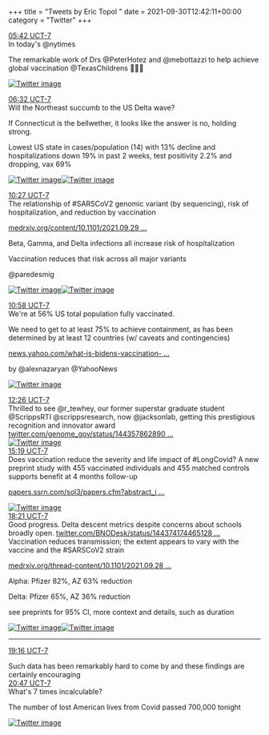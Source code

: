 +++
title = "Tweets by Eric Topol " 
date = 2021-09-30T12:42:11+00:00
category = "Twitter"
+++
<div class="tweet"> 
<div class="profile"> 
<a href="https://twitter.com/erictopol/status/1443556780592623622" target="_blank" rel="noreferer">05:42 UCT-7</a> 
</div> 
<div class="content"> 
In today's @nytimes 

The remarkable work of Drs @PeterHotez and @mebottazzi to help achieve global vaccination  @TexasChildrens 🙏👋👋 </div> 
<a href="/twitter/erictopol/images/FAiKO6qVcAQtM_4.jpg"  ><img src="/twitter/erictopol/images/FAiKO6qVcAQtM_4.jpg" alt="Twitter image" ></img></a></div> 
<div class="tweet"> 
<div class="profile"> 
<a href="https://twitter.com/erictopol/status/1443569357007642635" target="_blank" rel="noreferer">06:32 UCT-7</a> 
</div> 
<div class="content"> 
Will the Northeast succumb to the US Delta wave?

If Connecticut is the bellwether, it looks like the answer is no, holding strong.

Lowest US state in cases/population (14) with 13% decline and hospitalizations down 19% in past 2 weeks,  test positivity 2.2% and dropping, vax 69% </div> 
<a href="/twitter/erictopol/images/FAiWZTbVQAcS5gC.jpg"  ><img src="/twitter/erictopol/images/FAiWZTbVQAcS5gC.jpg" alt="Twitter image" ></img></a><a href="/twitter/erictopol/images/FAiWblDVIAsKlhq.jpg"  ><img src="/twitter/erictopol/images/FAiWblDVIAsKlhq.jpg" alt="Twitter image" ></img></a></div> 
<div class="tweet"> 
<div class="profile"> 
<a href="https://twitter.com/erictopol/status/1443628481946918912" target="_blank" rel="noreferer">10:27 UCT-7</a> 
</div> 
<div class="content"> 
The relationship of #SARSCoV2 genomic variant (by sequencing), risk of hospitalization, and reduction by vaccination

<a href="https://www.medrxiv.org/content/10.1101/2021.09.29.21264272v1" target="_blank" rel="noreferer">medrxiv.org/content/10.1101/2021.09.29 ...</a> 


Beta, Gamma, and Delta infections all increase risk of hospitalization

Vaccination reduces that risk across all major variants

@paredesmig </div> 
<a href="/twitter/erictopol/images/FAjMbFNUYAERykT.jpg"  ><img src="/twitter/erictopol/images/FAjMbFNUYAERykT.jpg" alt="Twitter image" ></img></a><a href="/twitter/erictopol/images/FAjI7V2VUAEhw6H.jpg"  ><img src="/twitter/erictopol/images/FAjI7V2VUAEhw6H.jpg" alt="Twitter image" ></img></a></div> 
<div class="tweet"> 
<div class="profile"> 
<a href="https://twitter.com/erictopol/status/1443636451850145794" target="_blank" rel="noreferer">10:58 UCT-7</a> 
</div> 
<div class="content"> 
We're at 56% US total population fully vaccinated.

We need to get to at least 75% to achieve containment, as has been determined by at least 12 countries (w/ caveats and contingencies)

<a href="https://news.yahoo.com/what-is-bidens-vaccination-target-194153503.html" target="_blank" rel="noreferer">news.yahoo.com/what-is-bidens-vaccination- ...</a> 


by @alexnazaryan @YahooNews </div> 
<a href="/twitter/erictopol/images/FAjTd2HUYAAy8eE.jpg"  ><img src="/twitter/erictopol/images/FAjTd2HUYAAy8eE.jpg" alt="Twitter image" ></img></a></div> 
<div class="tweet"> 
<div class="profile"> 
<a href="https://twitter.com/erictopol/status/1443658514719641613" target="_blank" rel="noreferer">12:26 UCT-7</a> 
</div> 
<div class="content"> 
Thrilled to see @r_tewhey, our former superstar graduate student @ScrippsRTI @scrippsresearch, now @jacksonlab, getting this prestigious recognition and innovator award  <a href="https://twitter.com/genome_gov/status/1443578628906704896" target="_blank" rel="noreferer">twitter.com/genome_gov/status/144357862890 ...</a> 
</div> 
<a href="/twitter/erictopol/images/FAjnmjEUUAAk4Qs.jpg"  ><img src="/twitter/erictopol/images/FAjnmjEUUAAk4Qs.jpg" alt="Twitter image" ></img></a></div> 
<div class="tweet"> 
<div class="profile"> 
<a href="https://twitter.com/erictopol/status/1443702187159285784" target="_blank" rel="noreferer">15:19 UCT-7</a> 
</div> 
<div class="content"> 
Does vaccination reduce the severity and life impact of #LongCovid?  A new preprint study with 455 vaccinated individuals and 455 matched controls supports benefit at 4 months follow-up

<a href="https://papers.ssrn.com/sol3/papers.cfm?abstract_id=3932953" target="_blank" rel="noreferer">papers.ssrn.com/sol3/papers.cfm?abstract_i ...</a> 
 </div> 
<a href="/twitter/erictopol/images/FAkPPAjVcBEHMBo.jpg"  ><img src="/twitter/erictopol/images/FAkPPAjVcBEHMBo.jpg" alt="Twitter image" ></img></a></div> 
<div class="tweet"> 
<div class="profile"> 
<a href="https://twitter.com/erictopol/status/1443747910756093953" target="_blank" rel="noreferer">18:21 UCT-7</a> 
</div> 
<div class="content"> 
Good progress. Delta descent metrics despite concerns about schools broadly open. <a href="https://twitter.com/BNODesk/status/1443741744651280384" target="_blank" rel="noreferer">twitter.com/BNODesk/status/144374174465128 ...</a> 
</div> 
</div> 
<div class="thread"> 
<div class="thread-content"> 
Vaccination reduces transmission; the extent appears to vary with the vaccine and the #SARSCoV2 strain

<a href="https://www.medrxiv.org/thread-content/10.1101/2021.09.28.21264260v1" target="_blank" rel="noreferer">medrxiv.org/thread-content/10.1101/2021.09.28 ...</a> 


Alpha: Pfizer 82%, AZ 63% reduction

Delta: Pfizer  65%, AZ 36% reduction

see preprints for 95% CI, more context and details, such as duration </div> 
<a href="/twitter/erictopol/images/FAi3KziUYAYP_WN.jpg"  ><img src="/twitter/erictopol/images/FAi3KziUYAYP_WN.jpg" alt="Twitter image" ></img></a><a href="/twitter/erictopol/images/FAi3aQCUUAoc8g8.jpg"  ><img src="/twitter/erictopol/images/FAi3aQCUUAoc8g8.jpg" alt="Twitter image" ></img></a><hr><div class="profile"> 
<a href="https://twitter.com/erictopol/status/1443761621839450114" target="_blank" rel="noreferer">19:16 UCT-7</a> 
</div> 
<div class="content"> 
Such data has been remarkably hard to come by and these findings are certainly encouraging</div> 
</div> 
<div class="tweet"> 
<div class="profile"> 
<a href="https://twitter.com/erictopol/status/1443784667291815968" target="_blank" rel="noreferer">20:47 UCT-7</a> 
</div> 
<div class="content"> 
What's 7 times incalculable?

The number of lost American lives from Covid passed 700,000 tonight </div> 
<a href="/twitter/erictopol/images/FAlaBgVVcAIOEgq.jpg"  ><img src="/twitter/erictopol/images/FAlaBgVVcAIOEgq.jpg" alt="Twitter image" ></img></a></div> 


